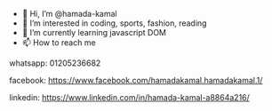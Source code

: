 - 👋 Hi, I’m @hamada-kamal
- 👀 I’m interested in coding, sports, fashion, reading
- 🌱 I’m currently learning javascript DOM
- 📫 How to reach me 

whatsapp: 01205236682

facebook: https://www.facebook.com/hamadakamal.hamadakamal.1/

linkedin: https://www.linkedin.com/in/hamada-kamal-a8864a216/

<!---
hamada-kamal/hamada-kamal is a ✨ special ✨ repository because its `README.md` (this file) appears on your GitHub profile.
You can click the Preview link to take a look at your changes.
--->
